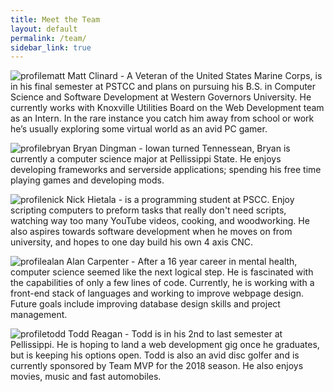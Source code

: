 ```yaml
---
title: Meet the Team
layout: default
permalink: /team/
sidebar_link: true
---
```


![profilematt](https://user-images.githubusercontent.com/35777619/36549655-50c82ba8-17c1-11e8-8314-76270259f7b6.jpg)
Matt Clinard -  A Veteran of the United States Marine Corps, is in his final semester at PSTCC and plans
on pursuing his B.S. in Computer Science and Software Development at Western Governors University. He
currently works with Knoxville Utilities Board on the Web Development team as an Intern. In the rare
instance you catch him away from school or work he’s usually exploring some virtual world as an avid PC
gamer.

![profilebryan](https://user-images.githubusercontent.com/35777619/36549708-6d09f224-17c1-11e8-8cdc-89ab8fb1abab.jpg)
Bryan Dingman -  Iowan turned Tennessean, Bryan is currently a computer science major at Pellissippi
State. He enjoys developing frameworks and serverside applications; spending his free time playing games
and developing mods.

![profilenick](https://user-images.githubusercontent.com/35777619/36549741-80f12640-17c1-11e8-853b-bfe10f11f01b.jpg)
Nick Hietala -  is a programming student at PSCC.  Enjoy scripting computers to preform tasks that really
don't need scripts, watching way too many YouTube videos, cooking, and woodworking. He also aspires
towards software development when he moves on from university, and hopes to one day build his own 4 axis
CNC.

![profilealan](https://user-images.githubusercontent.com/35777619/36549778-99c975e6-17c1-11e8-9e59-ed9a7bb01b8f.jpg)
Alan Carpenter - After a 16 year career in mental health, computer science seemed like the next logical
step.  He is fascinated with the capabilities of only a few lines of code.  Currently, he is working with
a front-end stack of languages and working to improve webpage design.  Future goals include improving
database design skills and project management.

![profiletodd](https://user-images.githubusercontent.com/35777619/36550067-4ef6f8c6-17c2-11e8-962e-8ca5929cb4f8.jpg)
Todd Reagan - Todd is in his 2nd to last semester at Pellissippi.  He is hoping to land a web development
gig once he graduates, but is keeping his options open.  Todd is also an avid disc golfer and is currently
sponsored by Team MVP for the 2018 season.  He also enjoys movies, music and fast automobiles.

